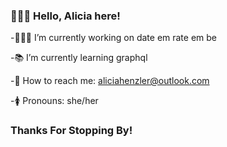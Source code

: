 ### 🙋🏻‍♀️ Hello, Alicia here!

-👩🏻‍💻 I’m currently working on date em rate em be

-📚 I’m currently learning graphql

-📧 How to reach me: aliciahenzler@outlook.com

-🚺 Pronouns: she/her

### Thanks For Stopping By!

